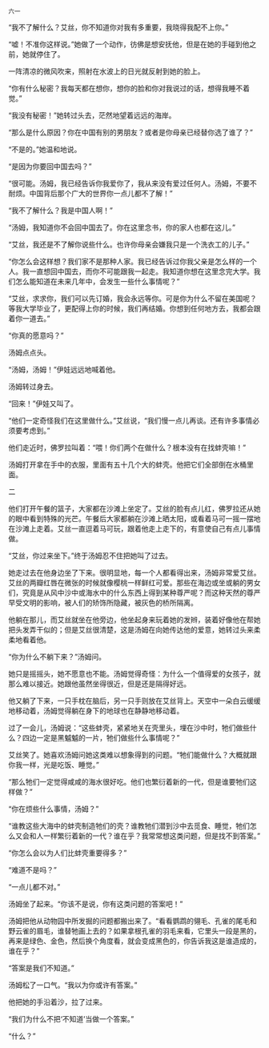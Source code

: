     六一 

   “我不了解什么？艾丝，你不知道你对我有多重要，我晓得我配不上你。”

   “嘘！不准你这样说。”她做了一个动作，彷佛是想安抚他，但是在她的手碰到他之前，她就停住了。

   一阵清凉的微风吹来，照射在水波上的日光就反射到她的脸上。

   “你有什么秘密？我每天都在想你，想你的脸和你对我说过的话，想得我睡不着觉。”

   “我没有秘密！”她转过头去，茫然地望着远远的海岸。

   “那么是什么原因？你在中国有别的男朋友？或者是你母亲已经替你选了谁了？”

   “不是的。”她温和地说。

   “是因为你要回中国去吗？”

   “很可能。汤姆，我已经告诉你我爱你了，我从来没有爱过任何人。汤姆，不要不耐烦。中国背后那个广大的世界你一点儿都不了解！”

   “我不了解什么？我是中国人啊！”

   “汤姆，我知道你不会回中国去了。你在这里念书，你的家人也都在这儿。”

   “艾丝，我还是不了解你说些什么。也许你母亲会嫌我只是一个洗衣工的儿子。”

   “你怎么会这样想？我们家不是那种人家。我已经告诉过你我父亲是怎么样的一个人。我一直想回中国去，而你不可能跟我一起走。我知道你想在这里念完大学。我们怎么能知道在未来几年中，会发生一些什么事情呢？”

   “艾丝，求求你，我们可以先订婚，我会永远等你。可是你为什么不留在美国呢？等我大学毕业了，更配得上你的时候，我们再结婚。你想到任何地方去，我都会跟着你一道去。”

   “你真的愿意吗？”

   汤姆点点头。

   “汤姆，汤姆！”伊娃远远地喊着他。

   汤姆转过身去。

   “回来！”伊娃又叫了。

   “他们一定奇怪我们在这里做什么。”艾丝说，“我们慢一点儿再谈。还有许多事情必须要考虑到。”

   他们走近时，佛罗拉叫着：“喂！你们两个在做什么？根本没有在找蚌壳嘛！”

   汤姆打开拿在手中的衣服，里面有五十几个大的蚌壳。他把它们全部倒在水桶里面。

   二

   他们打开午餐的篮子，大家都在沙滩上坐定了。艾丝的脸有点儿红，佛罗拉还从她的眼中看到特殊的光芒。午餐后大家都躺在沙滩上晒太阳，或看着马可一摇一摆地在沙滩上走着。艾丝一直逗着马可玩，跟着他走上走下的，有意使自己有点儿事情做。

   “艾丝，你过来坐下。”终于汤姆忍不住把她叫了过去。

   她走过去在他身边坐了下来。很明显地，每一个人都看得出来，汤姆非常爱艾丝。艾丝的两瓣红唇在微张的时候就像樱桃一样鲜红可爱。那些在海边或坐或躺的男女们，究竟是从风中沙中或海水中的什么东西上得到某种尊严呢？而这种天然的尊严早受文明的影响，被人们的矫饰所隐藏，被灰色的桥所隔离。

   他躺在那儿，而艾丝就坐在他旁边，他坐起身来玩着她的发辫，装着好像他在帮她把头发弄干似的；但是艾丝很清楚，这是汤姆在向她传达他的爱意，她转过头来柔柔地看着他。

   “你为什么不躺下来？”汤姆问。

   她只是摇摇头，她不愿意也不能。汤姆觉得奇怪：为什么一个值得爱的女孩子，就那么难以接近。她跟他虽然坐得很近，但是还是隔得好远。

   他又躺了下来，一只手枕在脑后，另一只手则放在艾丝背上。天空中一朵白云缓缓地移动着，汤姆觉得躺在身下的地球也在静静地移动着。

   过了一会儿，汤姆说：“这些蚌壳，紧紧地关在壳里头，埋在沙中时，牠们做些什么？四边一定是黑魆魆的一片，牠们做些什么事情呢？”

   艾丝笑了。她喜欢汤姆问她这类难以想象得到的问题。“牠们能做什么？大概就跟你我一样，光是吃饭、睡觉。”

   “那么牠们一定觉得咸咸的海水很好吃。他们也繁衍着新的一代，但是谁要牠们这样做？”

   “你在烦些什么事情，汤姆？”

   “谁教这些大海中的蚌壳制造牠们的壳？谁教牠们潜到沙中去觅食、睡觉，牠们怎么又会和人一样繁衍着新的一代？谁在乎？我常常想这类问题，但是找不到答案。”

   “你怎么会以为人们比蚌壳重要得多？”

   “难道不是吗？”

   “一点儿都不对。”

   汤姆坐了起来。“你该不是说，你有这类问题的答案吧！”

   汤姆把他从动物园中所发掘的问题都搬出来了。“看看鹦鹉的翎毛、孔雀的尾毛和野云雀的眉毛，谁替牠画上去的？如果拿根孔雀的羽毛来看，它里头一段是黑的，再来是绿色、金色，然后换个角度看，就会变成黑色的，你告诉我这是谁造成的，谁在乎？”

   “答案是我们不知道。”

   汤姆松了一口气。“我以为你或许有答案。”

   他把她的手沿着沙，拉了过来。

   “我们为什么不把‘不知道’当做一个答案。”

   “什么？”

